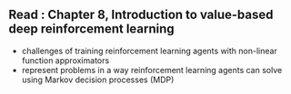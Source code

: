 Read : Chapter 8, Introduction to value-based deep reinforcement learning
---
- challenges of training reinforcement learning agents with non-linear function approximators
- represent problems in a way reinforcement learning agents can solve using Markov decision processes (MDP)

